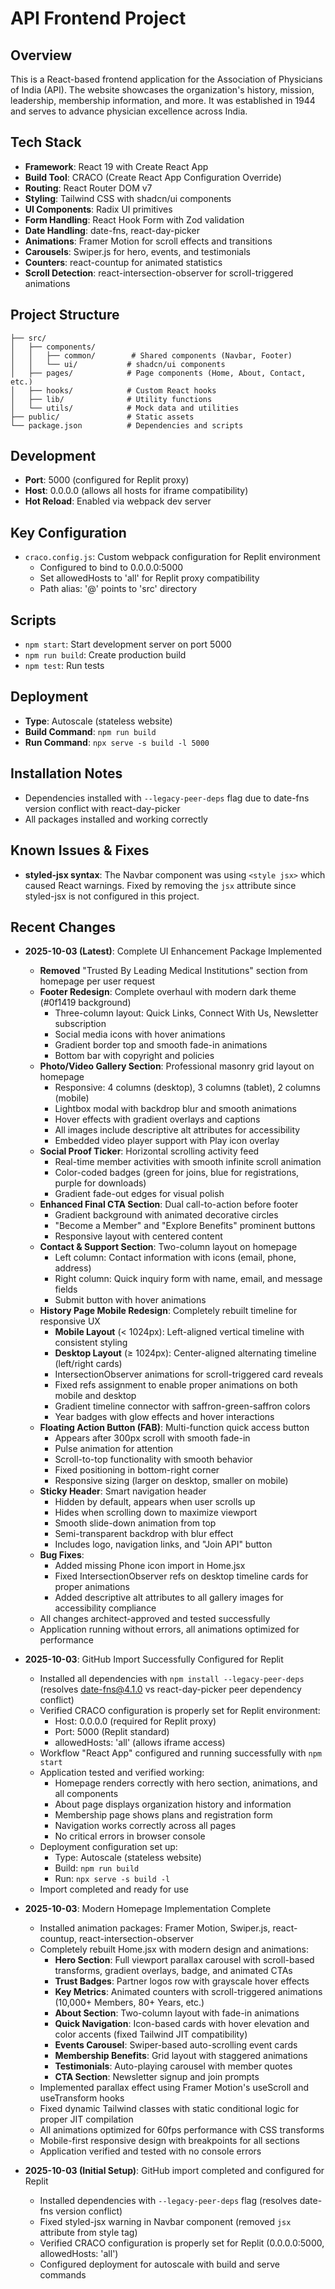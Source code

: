 # API Frontend Project

## Overview
This is a React-based frontend application for the Association of Physicians of India (API). The website showcases the organization's history, mission, leadership, membership information, and more. It was established in 1944 and serves to advance physician excellence across India.

## Tech Stack
- **Framework**: React 19 with Create React App
- **Build Tool**: CRACO (Create React App Configuration Override)
- **Routing**: React Router DOM v7
- **Styling**: Tailwind CSS with shadcn/ui components
- **UI Components**: Radix UI primitives
- **Form Handling**: React Hook Form with Zod validation
- **Date Handling**: date-fns, react-day-picker
- **Animations**: Framer Motion for scroll effects and transitions
- **Carousels**: Swiper.js for hero, events, and testimonials
- **Counters**: react-countup for animated statistics
- **Scroll Detection**: react-intersection-observer for scroll-triggered animations

## Project Structure
```
├── src/
│   ├── components/
│   │   ├── common/        # Shared components (Navbar, Footer)
│   │   └── ui/           # shadcn/ui components
│   ├── pages/            # Page components (Home, About, Contact, etc.)
│   ├── hooks/            # Custom React hooks
│   ├── lib/              # Utility functions
│   └── utils/            # Mock data and utilities
├── public/               # Static assets
└── package.json          # Dependencies and scripts
```

## Development
- **Port**: 5000 (configured for Replit proxy)
- **Host**: 0.0.0.0 (allows all hosts for iframe compatibility)
- **Hot Reload**: Enabled via webpack dev server

## Key Configuration
- `craco.config.js`: Custom webpack configuration for Replit environment
  - Configured to bind to 0.0.0.0:5000
  - Set allowedHosts to 'all' for Replit proxy compatibility
  - Path alias: '@' points to 'src' directory

## Scripts
- `npm start`: Start development server on port 5000
- `npm run build`: Create production build
- `npm test`: Run tests

## Deployment
- **Type**: Autoscale (stateless website)
- **Build Command**: `npm run build`
- **Run Command**: `npx serve -s build -l 5000`

## Installation Notes
- Dependencies installed with `--legacy-peer-deps` flag due to date-fns version conflict with react-day-picker
- All packages installed and working correctly

## Known Issues & Fixes
- **styled-jsx syntax**: The Navbar component was using `<style jsx>` which caused React warnings. Fixed by removing the `jsx` attribute since styled-jsx is not configured in this project.

## Recent Changes
- **2025-10-03 (Latest)**: Complete UI Enhancement Package Implemented
  - **Removed** "Trusted By Leading Medical Institutions" section from homepage per user request
  - **Footer Redesign**: Complete overhaul with modern dark theme (#0f1419 background)
    - Three-column layout: Quick Links, Connect With Us, Newsletter subscription
    - Social media icons with hover animations
    - Gradient border top and smooth fade-in animations
    - Bottom bar with copyright and policies
  - **Photo/Video Gallery Section**: Professional masonry grid layout on homepage
    - Responsive: 4 columns (desktop), 3 columns (tablet), 2 columns (mobile)
    - Lightbox modal with backdrop blur and smooth animations
    - Hover effects with gradient overlays and captions
    - All images include descriptive alt attributes for accessibility
    - Embedded video player support with Play icon overlay
  - **Social Proof Ticker**: Horizontal scrolling activity feed
    - Real-time member activities with smooth infinite scroll animation
    - Color-coded badges (green for joins, blue for registrations, purple for downloads)
    - Gradient fade-out edges for visual polish
  - **Enhanced Final CTA Section**: Dual call-to-action before footer
    - Gradient background with animated decorative circles
    - "Become a Member" and "Explore Benefits" prominent buttons
    - Responsive layout with centered content
  - **Contact & Support Section**: Two-column layout on homepage
    - Left column: Contact information with icons (email, phone, address)
    - Right column: Quick inquiry form with name, email, and message fields
    - Submit button with hover animations
  - **History Page Mobile Redesign**: Completely rebuilt timeline for responsive UX
    - **Mobile Layout** (< 1024px): Left-aligned vertical timeline with consistent styling
    - **Desktop Layout** (≥ 1024px): Center-aligned alternating timeline (left/right cards)
    - IntersectionObserver animations for scroll-triggered card reveals
    - Fixed refs assignment to enable proper animations on both mobile and desktop
    - Gradient timeline connector with saffron-green-saffron colors
    - Year badges with glow effects and hover interactions
  - **Floating Action Button (FAB)**: Multi-function quick access button
    - Appears after 300px scroll with smooth fade-in
    - Pulse animation for attention
    - Scroll-to-top functionality with smooth behavior
    - Fixed positioning in bottom-right corner
    - Responsive sizing (larger on desktop, smaller on mobile)
  - **Sticky Header**: Smart navigation header
    - Hidden by default, appears when user scrolls up
    - Hides when scrolling down to maximize viewport
    - Smooth slide-down animation from top
    - Semi-transparent backdrop with blur effect
    - Includes logo, navigation links, and "Join API" button
  - **Bug Fixes**:
    - Added missing Phone icon import in Home.jsx
    - Fixed IntersectionObserver refs on desktop timeline cards for proper animations
    - Added descriptive alt attributes to all gallery images for accessibility compliance
  - All changes architect-approved and tested successfully
  - Application running without errors, all animations optimized for performance

- **2025-10-03**: GitHub Import Successfully Configured for Replit
  - Installed all dependencies with `npm install --legacy-peer-deps` (resolves date-fns@4.1.0 vs react-day-picker peer dependency conflict)
  - Verified CRACO configuration is properly set for Replit environment:
    - Host: 0.0.0.0 (required for Replit proxy)
    - Port: 5000 (Replit standard)
    - allowedHosts: 'all' (allows iframe access)
  - Workflow "React App" configured and running successfully with `npm start`
  - Application tested and verified working:
    - Homepage renders correctly with hero section, animations, and all components
    - About page displays organization history and information
    - Membership page shows plans and registration form
    - Navigation works correctly across all pages
    - No critical errors in browser console
  - Deployment configuration set up:
    - Type: Autoscale (stateless website)
    - Build: `npm run build`
    - Run: `npx serve -s build -l`
  - Import completed and ready for use

- **2025-10-03**: Modern Homepage Implementation Complete
  - Installed animation packages: Framer Motion, Swiper.js, react-countup, react-intersection-observer
  - Completely rebuilt Home.jsx with modern design and animations:
    - **Hero Section**: Full viewport parallax carousel with scroll-based transforms, gradient overlays, badge, and animated CTAs
    - **Trust Badges**: Partner logos row with grayscale hover effects
    - **Key Metrics**: Animated counters with scroll-triggered animations (10,000+ Members, 80+ Years, etc.)
    - **About Section**: Two-column layout with fade-in animations
    - **Quick Navigation**: Icon-based cards with hover elevation and color accents (fixed Tailwind JIT compatibility)
    - **Events Carousel**: Swiper-based auto-scrolling event cards
    - **Membership Benefits**: Grid layout with staggered animations
    - **Testimonials**: Auto-playing carousel with member quotes
    - **CTA Section**: Newsletter signup and join prompts
  - Implemented parallax effect using Framer Motion's useScroll and useTransform hooks
  - Fixed dynamic Tailwind classes with static conditional logic for proper JIT compilation
  - All animations optimized for 60fps performance with CSS transforms
  - Mobile-first responsive design with breakpoints for all sections
  - Application verified and tested with no console errors

- **2025-10-03 (Initial Setup)**: GitHub import completed and configured for Replit
  - Installed dependencies with `--legacy-peer-deps` flag (resolves date-fns version conflict)
  - Fixed styled-jsx warning in Navbar component (removed `jsx` attribute from style tag)
  - Verified CRACO configuration is properly set for Replit (0.0.0.0:5000, allowedHosts: 'all')
  - Configured deployment for autoscale with build and serve commands
